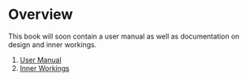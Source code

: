 # Overview

This book will soon contain a user manual as well as documentation on design and inner workings.

1. [User Manual](./user-manual/index.md)
2. [Inner Workings](./inner-workings/index.md)
